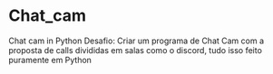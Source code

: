 # Chat_cam
Chat cam in Python
Desafio: Criar um programa de Chat Cam com a proposta de calls divididas em salas como o discord, tudo isso feito puramente em Python  
